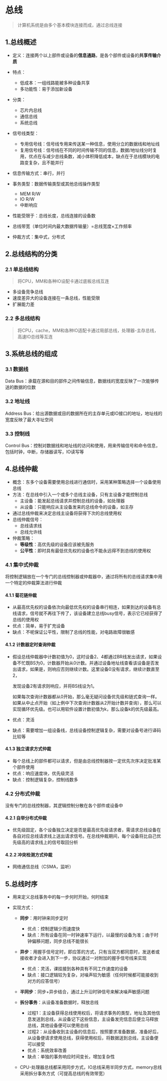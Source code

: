 # 总线

> 计算机系统是由多个基本模块连接而成，通过总线连接

## 1.总线概述

- 定义：连接两个以上部件或设备的**信息通路**，是各个部件或设备的**共享传输介质**
- 特点：
  - 低成本：一组线路能被多种设备共享
  - 多功能性：易于添加新设备

- 分类：
  - 芯片内总线
  - 通信总线
  - 系统总线

- 信号线类型：
  - 专用信号线：信号线专用来传送某一种信息，使用分立的数据线和地址线
  - 复用信号线：信号线在不同的时间传输不同的信息，数据/地址线分时复用，优点在与减少总线条数，减小体积降低成本，缺点在于总线模块的电路变复杂，且不能并行

- 信息传输方式：串行，并行
- 事务类型：数据传输类型或其他总线操作类型
  - MEM R/W
  - IO R/W
  - 中断响应

- 性能受限于：总线长度，总线连接的设备数
- 总线带宽（单位时间内最大数据传输量）=总线宽度$\times$工作频率
- 仲裁方式：集中式，分布式



## 2.总线结构的分类

### 2.1 单总线结构

> 将CPU，MM和各种IO设配卡通过底板总线互连

* 多设备竞争总线
* 速度差异大的设备连接在一条总线，性能受限
* 扩展能力差

### 2.2 多总线结构

> 将CPU，cache，MM和各种IO适配卡通过局部总线，处理器-主存总线，高速IO总线等互连



## 3.系统总线的组成

### 3.1 数据线

Data Bus：承载在源和目的部件之间传输信息，数据线的宽度反映了一次能够传送的数据的位数

### 3.2 地址线

Address Bus：给出源数据或目的数据所在的主存单元或IO接口的地址，地址线的宽度反映了最大寻址空间

### 3.3 控制线

Control Bus：控制对数据线和地址线的访问和使用，用来传输信号和命令信息，包括时钟，中断，存储器读写，IO读写等



## 4.总线仲裁

* 概念：东多个设备需要使用总线进行通信时，采用某种策略选择一个设备使用总线
* 方法：在总线中引入一个或多个总线主设备，只有主设备才能控制总线
  * 主设备：能发起总线请求并控制总线的设备，如处理器
  * 从设备：只能响应从主设备发来的总线命令的设备，如主存
* 通过总线仲裁来决定总线主设备将获得下次的总线使用权
* 总线仲裁信号：
  * 总线请求线
  * 总线允许线
* 仲裁策略：
  * **等级性**：高优先级的设备应该被先服务
  * **公平性**：即时具有最低优先权的设备也不能永远得不到总线的使用权

### 4.1 集中式仲裁

将控制逻辑放在一个专门的总线控制器或仲裁器中，通过将所有的总线请求集中用一个特定的仲裁算法进行仲裁

#### 4.1.1 菊花链仲裁

* 从最高优先权的设备依次向最低优先权的设备串行相连，如果到达的设备有总线请求，信号就不再往下传了，该设备建立总线busy信号，表示它已经获得了总线的使用权
* 优点：简单，易于扩充设备
* 缺点：不呢保证公平性，限制了总线的性能，对电路故障很敏感

#### 4.1.2 计数器定时查询仲裁

* 假设总线仲裁器中计数初值为0，这时设备2、4都通过BR线发出请求，如果设备不忙既BS为0，计数器开始从0计数。并通过设备地址线查看该设备是否发出请求，如果是，则响应否则继续计数。这里设备0没有请求，继续计数直至2，

  发现设备2有请求则响应，并将BS线设为1。

  如果每次查询计数器都从0开始，那么毫无疑问设备优先级和链式查询一样。如果从中止点开始（如上例中下次查询计数器从2开始计数并查询），那么可以实现循环优先级。也可以用软件设置计数初值为k，那么设备k的优先级最高。

* 优点：灵活

* 缺点：需要增加一组设备线，总线设备控制逻辑复杂，需要对设备号进行译码比较等

#### 4.1.3 独立请求方式仲裁

* 每个总线上的部件都可以请求，但是由总线控制器按⼀定优先次序决定批准某个部件使⽤
* 优点：响应速度块，优先级灵活
* 缺点：控制逻辑复杂，控制线数多

### 4.2 分布式仲裁

没有专门的总线控制器，其逻辑控制分散在各个部件或设备中

#### 4.2.1 自举分布式仲裁

* 优先级固定，各个设备独立决定是否是最高优先级请求者，需请求总线设备在各自对应总线请求线上送出请求信号。在总线仲裁期间，每个设备将比自己优先级高的请求线上的信号取回分析

#### 4.2.2 冲突检测方式仲裁

* 网络通信总线（CSMA，监听）

## 5.总线时序

* 用来定义总线事务中的每一步何时开始，何时结束

* 实现方式：

  * **同步**：用时钟来同步定时
    * 优点：控制逻辑少而速度快
    * 缺点：所有设备在同一时钟速率下运行，以最慢的设备为准；由于时钟偏移问题，同步总线不能很长
  * **异步**：用握手信号定时，即应答的方式，只有当双方都同意时，发送者或接收者才会进入到下一步，协议通过一对附加的握手信号线来实现
    * 优点：灵活，课挂接到各种具有不同工作速度的设备
    * 缺点：接口逻辑较为复杂，对噪声较为敏感（任何时候都可能接收到对方的应答信号）

  * **半同步**：同步+异步结合，通过上升沿时钟信号来解决噪声敏感问题
  * **拆分事务**：从设备准备数据时，释放总线
    * 过程1：主设备获得总线使用权后，将请求事务的类型，地址及其他信息发送到总线，从设备记下这些信息，主设备发完信息后便立马释放总线，其他设备便可以使用总线
    * 过程2：从设备收到主设备的信息后，按照要求准备数据，准备好后，从设备便请求使用总线，获得使用权后，将数据送到总线，主设备便可以接受
    * 优点：系统效率改善
    * 缺点：单独的事务响应时间变长，增加复杂性
  * CPU-处理器总线都采用同步方式，IO总线采用半同步方式，memory总线采用拆分事务方式（可提高总线的有效带宽）